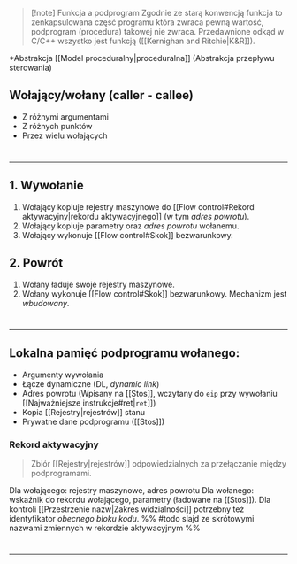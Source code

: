 >[!note] Funkcja a podprogram
> Zgodnie ze starą konwencją funkcja to zenkapsulowana część programu która zwraca pewną wartość, podprogram (procedura) takowej nie zwraca. Przedawnione odkąd w C/C++ wszystko jest funkcją ([[Kernighan and Ritchie|K&R]]).

*Abstrakcja [[Model proceduralny|proceduralna]] (Abstrakcja przepływu sterowania)

## Wołający/wołany (caller - callee)
- Z różnymi argumentami
- Z różnych punktów
- Przez wielu wołających
# 
---
## 1. Wywołanie
1. Wołający kopiuje rejestry maszynowe do [[Flow control#Rekord aktywacyjny|rekordu aktywacyjnego]] (w tym *adres powrotu*).
2. Wołający kopiuje parametry oraz *adres powrotu* wołanemu.
3. Wołający wykonuje [[Flow control#Skok]] bezwarunkowy.
## 2. Powrót
1. Wołany ładuje swoje rejestry maszynowe.
2. Wołany wykonuje [[Flow control#Skok]] bezwarunkowy.
Mechanizm jest *wbudowany*.
#
---
## Lokalna pamięć podprogramu wołanego:
- Argumenty wywołania
- Łącze dynamiczne (DL, *dynamic link*)
- Adres powrotu (Wpisany na [[Stos]], wczytany do `eip` przy wywołaniu [[Najważniejsze instrukcje#ret|`ret`]])
- Kopia [[Rejestry|rejestrów]] stanu
- Prywatne dane podprogramu ([[Stos]])
### Rekord aktywacyjny
> Zbiór [[Rejestry|rejestrów]] odpowiedzialnych za przełączanie między podprogramami.

Dla wołającego: rejestry maszynowe, adres powrotu
Dla wołanego: wskaźnik do rekordu wołającego, parametry (ładowane na [[Stos]]). Dla kontroli [[Przestrzenie nazw|Zakres widzialności]] potrzebny też identyfikator *obecnego bloku kodu*.
%% #todo slajd ze skrótowymi nazwami zmiennych w rekordzie aktywacyjnym %%
#
---